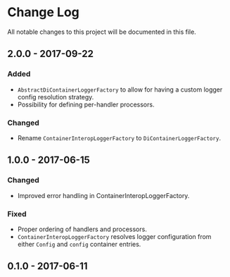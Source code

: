 # Change Log

All notable changes to this project will be documented in this file.

## 2.0.0 - 2017-09-22

### Added
-  `AbstractDiContainerLoggerFactory` to allow for having a custom logger config resolution strategy.
-  Possibility for defining per-handler processors.

### Changed
- Rename `ContainerInteropLoggerFactory` to `DiContainerLoggerFactory`.

## 1.0.0 - 2017-06-15

### Changed
- Improved error handling in ContainerInteropLoggerFactory.

### Fixed
- Proper ordering of handlers and processors.
- `ContainerInteropLoggerFactory` resolves logger configuration from either `Config` and `config` container entries.

## 0.1.0 - 2017-06-11


[Unreleased]: https://github.com/nikolaposa/monolog-factory/compare/2.0.0...HEAD
